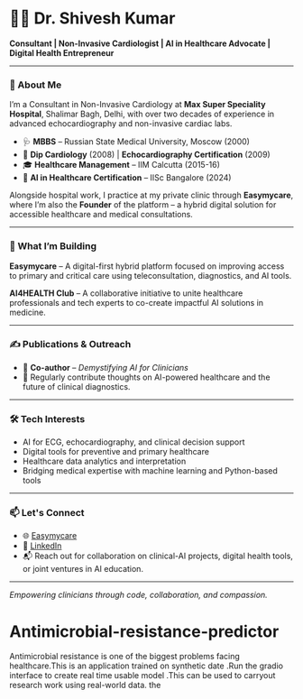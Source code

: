# 👨‍⚕️ Dr. Shivesh Kumar

**Consultant | Non-Invasive Cardiologist | AI in Healthcare Advocate | Digital Health Entrepreneur**

---

### 💼 About Me

I’m a Consultant in Non-Invasive Cardiology at **Max Super Speciality Hospital**, Shalimar Bagh, Delhi, with over two decades of experience in advanced echocardiography and non-invasive cardiac labs.

- 🩺 **MBBS** – Russian State Medical University, Moscow (2000)  
- 📜 **Dip Cardiology** (2008) | **Echocardiography Certification** (2009)  
- 🎓 **Healthcare Management** – IIM Calcutta (2015-16)  
- 🤖 **AI in Healthcare Certification** – IISc Bangalore (2024)  

Alongside hospital work, I practice at my private clinic through **Easymycare**, where I’m also the **Founder** of the platform – a hybrid digital solution for accessible healthcare and medical consultations.

---

### 🚀 What I’m Building

**Easymycare** – A digital-first hybrid platform focused on improving access to primary and critical care using teleconsultation, diagnostics, and AI tools.

**AI4HEALTH Club** – A collaborative initiative to unite healthcare professionals and tech experts to co-create impactful AI solutions in medicine.

---

### ✍️ Publications & Outreach

- 📘 **Co-author** – *Demystifying AI for Clinicians*  
- 🧠 Regularly contribute thoughts on AI-powered healthcare and the future of clinical diagnostics.

---

### 🛠️ Tech Interests

- AI for ECG, echocardiography, and clinical decision support  
- Digital tools for preventive and primary healthcare  
- Healthcare data analytics and interpretation  
- Bridging medical expertise with machine learning and Python-based tools

---

### 📫 Let's Connect

- 🌐 [Easymycare](http://www.easymycareclinic.com)  
- 💼 [LinkedIn](https://www.linkedin.com/in/drshivesh)  
- 📬 Reach out for collaboration on clinical-AI projects, digital health tools, or joint ventures in AI education.

---

*Empowering clinicians through code, collaboration, and compassion.*
# Antimicrobial-resistance-predictor
Antimicrobial resistance is one of the biggest problems facing healthcare.This is an application trained  on synthetic date .Run the gradio interface to create real time usable model .This can be used to carryout research work using real-world data. the
